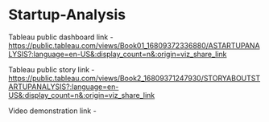 # Startup-Analysis



Tableau public dashboard link - https://public.tableau.com/views/Book01_16809372336880/ASTARTUPANALYSIS?:language=en-US&:display_count=n&:origin=viz_share_link

Tableau public story link - https://public.tableau.com/views/Book2_16809371247930/STORYABOUTSTARTUPANALYSIS?:language=en-US&:display_count=n&:origin=viz_share_link

Video demonstration link -  
